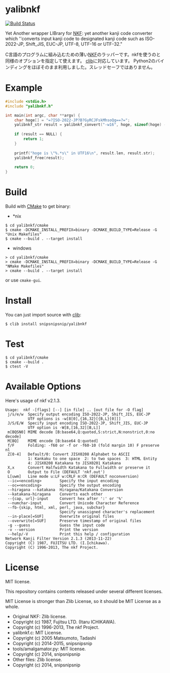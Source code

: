 yalibnkf
========

[![Build Status](https://travis-ci.org/snipsnipsnip/yalibnkf.svg?branch=master)](https://travis-ci.org/snipsnipsnip/yalibnkf)

Yet Another wrapper LIBrary for [NKF]( http://sourceforge.jp/projects/nkf/ ): yet another kanji code converter which ''converts input kanji code to designated kanji code such as ISO-2022-JP, Shift_JIS, EUC-JP, UTF-8, UTF-16 or UTF-32."

C言語のプログラムに組み込むための薄い[NKF]( http://sourceforge.jp/projects/nkf/ )のラッパーです。nkfを使うのと同様のオプションを指定して使えます。
[clib]( https://github.com/clibs/clib/ )に対応しています。
Python2のバインディングをほぼそのまま利用しました。スレッドセーフではありません。

Example
=======

```c
#include <stdio.h>
#include "yalibnkf.h"

int main(int argc, char **argv) {
    char hoge[] = "=?ISO-2022-JP?B?GyRCJFskMhsoQg==?=";
    yalibnkf_str result = yalibnkf_convert("-w16", hoge, sizeof(hoge) - 1);
    
    if (result == NULL) {
        return 1;
    }
    
    printf("hoge is \"%.*s\" in UTF16\n", result.len, result.str);
    yalibnkf_free(result);
    
    return 0;
}
```

Build
=====

Build with [CMake]( http://cmake.org/ ) to get binary:

* \*nix

```console
$ cd yalibnkf/cmake
$ cmake -DCMAKE_INSTALL_PREFIX=binary -DCMAKE_BUILD_TYPE=Release -G "Unix Makefiles"
$ cmake --build . --target install
```

* windows

```console
> cd yalibnkf/cmake
> cmake -DCMAKE_INSTALL_PREFIX=binary -DCMAKE_BUILD_TYPE=Release -G "NMake Makefiles"
> cmake --build . --target install
```

or use `cmake-gui`.

Install
=======

You can just import source with [clib]( https://github.com/clibs/clib ):

```console
$ clib install snipsnipsnip/yalibnkf
```

Test
====

```console
$ cd yalibnkf/cmake
$ cmake --build .
$ ctest -V
```

Available Options
=======

Here's usage of nkf v2.1.3.

```
Usage:  nkf -[flags] [--] [in file] .. [out file for -O flag]
 j/s/e/w  Specify output encoding ISO-2022-JP, Shift_JIS, EUC-JP
          UTF options is -w[8[0],{16,32}[{B,L}[0]]]
 J/S/E/W  Specify input encoding ISO-2022-JP, Shift_JIS, EUC-JP
          UTF option is -W[8,[16,32][B,L]]
 m[BQSN0] MIME decode [B:base64,Q:quoted,S:strict,N:nonstrict,0:no decode]
 M[BQ]    MIME encode [B:base64 Q:quoted]
 f/F      Folding: -f60 or -f or -f60-10 (fold margin 10) F preserve nl
 Z[0-4]   Default/0: Convert JISX0208 Alphabet to ASCII
          1: Kankaku to one space  2: to two spaces  3: HTML Entity
          4: JISX0208 Katakana to JISX0201 Katakana
 X,x      Convert Halfwidth Katakana to Fullwidth or preserve it
 O        Output to File (DEFAULT 'nkf.out')
 L[uwm]   Line mode u:LF w:CRLF m:CR (DEFAULT noconversion)
 --ic=<encoding>        Specify the input encoding
 --oc=<encoding>        Specify the output encoding
 --hiragana --katakana  Hiragana/Katakana Conversion
 --katakana-hiragana    Converts each other
 --{cap, url}-input     Convert hex after ':' or '%'
 --numchar-input        Convert Unicode Character Reference
 --fb-{skip, html, xml, perl, java, subchar}
                        Specify unassigned character's replacement
 --in-place[=SUF]       Overwrite original files
 --overwrite[=SUF]      Preserve timestamp of original files
 -g --guess             Guess the input code
 -v --version           Print the version
 --help/-V              Print this help / configuration
Network Kanji Filter Version 2.1.3 (2013-11-22)
Copyright (C) 1987, FUJITSU LTD. (I.Ichikawa).
Copyright (C) 1996-2013, The nkf Project.
```

License
=======

MIT license.

This repository contains contents released under several different licenses.

MIT License is stronger than Zlib License, so it should be MIT License as a whole.

* Original NKF: Zlib license.
 * Copyright (c) 1987, Fujitsu LTD. (Itaru ICHIKAWA).
 * Copyright (c) 1996-2013, The nkf Project.
* yalibnkf.c: MIT License.
 * Copyright (c) 2005 Matsumoto, Tadashi
 * Copyright (c) 2014-2015, snipsnipsnip
* tools/amalgamator.py: MIT license.
 * Copyright (c) 2014, snipsnipsnip
* Other files: Zlib license.
 * Copyright (c) 2014, snipsnipsnip
